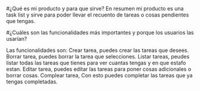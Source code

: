#¿Qué es mi producto y para que sirve?
En resumen mi producto es una task list y sirve para poder llevar el recuento de tareas o cosas pendientes que tengas. 

#¿Cuáles son las funcionalidades más importantes y porque los usuarios las usarían?

Las funcionalidades son: Crear tarea, puedes crear las tareas que desees. Borrar tarea, puedes borrar la tarea que selecciones. Listar tareas, peudes listar todas las tareas que tienes para ver cuantas tengas y en que estafo estan. Editar tarea, puedes editar las tareas para poner cosas adicionales o borrar cosas. Complear tarea, Con esto puedes completar las tareas que ya tengas completadas. 
